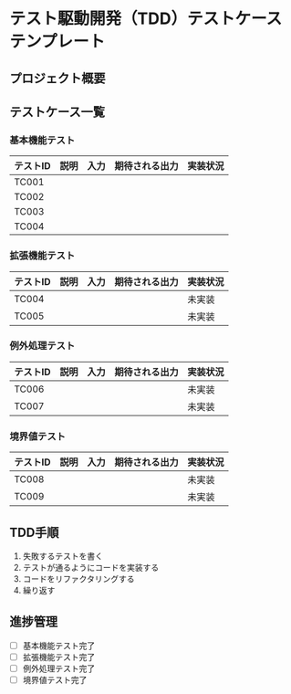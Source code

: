 # テスト駆動開発（TDD）テストケーステンプレート

## プロジェクト概要

## テストケース一覧


### 基本機能テスト
| テストID | 説明 | 入力 | 期待される出力 | 実装状況 |
|---------|------|------|--------------|----------|
| TC001 |  |  |  |  |
| TC002 |  |  |  |  |
| TC003 |  |  |  |  |
| TC004 |  |  |  |  |

### 拡張機能テスト
| テストID | 説明 | 入力 | 期待される出力 | 実装状況 |
|---------|------|------|--------------|----------|
| TC004 |  |  |  | 未実装 |
| TC005 |  |  |  | 未実装 |

### 例外処理テスト
| テストID | 説明 | 入力 | 期待される出力 | 実装状況 |
|---------|------|------|--------------|----------|
| TC006 |  |  |  | 未実装 |
| TC007 |  |  |  | 未実装 |

### 境界値テスト
| テストID | 説明 | 入力 | 期待される出力 | 実装状況 |
|---------|------|------|--------------|----------|
| TC008 |  |  |  | 未実装 |
| TC009 |  |  |  | 未実装 |

## TDD手順
1. 失敗するテストを書く
2. テストが通るようにコードを実装する
3. コードをリファクタリングする
4. 繰り返す

## 進捗管理
- [  ] 基本機能テスト完了
- [ ] 拡張機能テスト完了
- [ ] 例外処理テスト完了
- [ ] 境界値テスト完了
